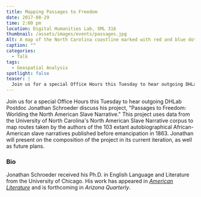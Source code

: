 ```yaml
---
title: Mapping Passages to Freedom
date: 2017-08-29
time: 2:00 pm
location: Digital Humanities Lab, SML 316
thumbnail: /assets/images/events/passages.jpg
Alt: A map of the North Carolina coastline marked with red and blue dots.
caption: ""
categories:
  - Talk
tags:
  - Geospatial Analysis
spotlight: false
teaser: |
  Join us for a special Office Hours this Tuesday to hear outgoing DHLab Postdoc Jonathan Schroeder discuss his project, Passages to Freedom: Worlding the North American Slave Narrative.
---
```

Join us for a special Office Hours this Tuesday to hear outgoing DHLab Postdoc Jonathan Schroeder discuss his project, "Passages to Freedom: Worlding the North American Slave Narrative." This project uses data from the University of North Carolina's North American Slave Narrative corpus to map routes taken by the authors of the 103 extant autobiographical African-American slave narratives published before emancipation in 1863. Jonathan will present on the composition of the project in its current iteration, as well as future plans.

### Bio
Jonathan Schroeder received his Ph.D. in English Language and Literature from the University of Chicago. His work has appeared in <a href='http://americanliterature.dukejournals.org/content/86/3/551.short' target='_blank'>*American Literature*</a> and is forthcoming in *Arizona Quarterly*.
